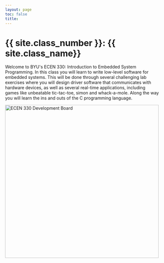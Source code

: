```yaml
---
layout: page
toc: false
title: 
---
```


# {{ site.class_number }}: {{ site.class_name}}

Welcome to BYU's ECEN 330: Introduction to Embedded System Programming.  In this class you will learn to write low-level software for embedded systems.  This will be done through several challenging lab exercises where you will design driver software that communicates with hardware devices, as well as several real-time applications, including games like unbeatable tic-tac-toe, simon and whack-a-mole.  Along the way you will learn the ins and outs of the C programming language.

<img src="{% link media/new330board.jpg %}" width="500" alt="ECEN 330 Development Board">